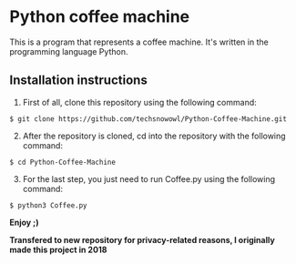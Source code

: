 #	Python coffee machine

This is a program that represents a coffee machine. It's written in the programming language Python.

## Installation instructions
1. First of all, clone this repository using the following command:

```
$ git clone https://github.com/techsnowowl/Python-Coffee-Machine.git
```
  
2. After the repository is cloned, cd into the repository with the following command:
 
```
$ cd Python-Coffee-Machine
```

3. For the last step, you just need to run Coffee.py using the following command:

```
$ python3 Coffee.py
```

**Enjoy ;)**

**Transfered to new repository for privacy-related reasons, I originally made this project in 2018**
